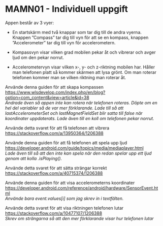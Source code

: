 # MAMN01 - Individuell uppgift
Appen består av 3 vyer:

* En startskärm med två knappar som tar dig till de andra vyerna. Knappen ”Compass” tar dig till vyn för att se en kompass, knappen ”Accelerometer” tar dig till vyn för accelerometern.

* Kompassvyn visar vilken grad mobilen pekar åt och vibrerar och avger ljud om den pekar norrut. 

* Accelerometervyn visar vilken x-, y- och z-riktning mobilen har. Håller man telefonen platt så kommer skärmen att lysa grönt. Om man roterar telefonen kommer man se vilken riktning man roterar åt.

Använde denna guiden för att skapa kompassen  
https://www.wlsdevelop.com/index.php/en/blog?option=com_content&view=article&id=38  
*Ändrade även så appen inte kan rotera när telefonen roteras. Döpte om en hel del variabler så de var mer förklarande. Lade till så att lastAccelerometerSet och lastMagnetFieldSet blir satta till false när koordinater uppdaterats. Lade även till en koll om telefonen pekar norrut.*

Använde detta svaret för att få telefonen att vibrera  
https://stackoverflow.com/a/13950364/1206388

Använde denna guiden för att få telefonen att spela upp ljud  
https://developer.android.com/guide/topics/media/mediaplayer.html  
*Lade även till så att den inte kan spela när den redan spelar upp ett ljud genom att kolla .isPlaying().*

Använde detta svaret för att sätta strängar korrekt  
https://stackoverflow.com/a/40715374/1206388

Använde denna guiden för att visa accelerometerns koordinater  
https://developer.android.com/reference/android/hardware/SensorEvent.html  
*Använde bara event.values[i] som jag skrev in i textfälten.*

Använde detta svaret för att visa riktningen telefonen lutar  
https://stackoverflow.com/a/10477107/1206388  
*Skrev om strängarna så att den mer förklarande visar hur telefonen lutar*
